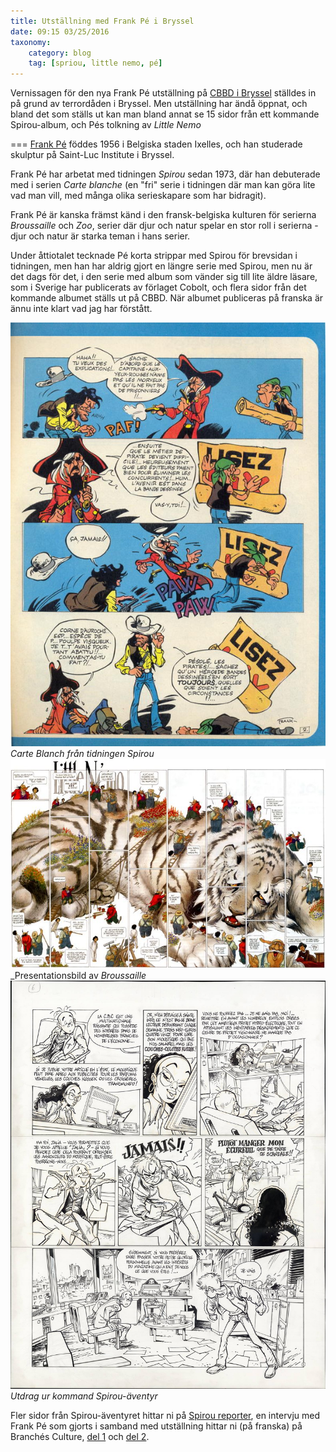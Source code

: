 ```yaml
---
title: Utställning med Frank Pé i Bryssel
date: 09:15 03/25/2016
taxonomy:
    category: blog
    tag: [spriou, little nemo, pé]
---
```

Vernissagen för den nya Frank Pé utställning på [CBBD i Bryssel]() ställdes in på grund av terrordåden i Bryssel. Men utställning har ändå öppnat, och bland det som ställs ut kan man bland annat se 15 sidor från ett kommande Spirou-album, och Pés tolkning av _Little Nemo_ 

===
[Frank Pé](http://www.frankpe.com/) föddes 1956 i Belgiska staden Ixelles, och han studerade skulptur på Saint-Luc Institute i Bryssel.


Frank Pé har arbetat med tidningen _Spirou_ sedan 1973, där han debuterade med i serien _Carte blanche_ (en "fri" serie i tidningen där man kan göra lite vad man vill, med många olika serieskapare som har bidragit). 

Frank Pé är kanska främst känd i den fransk-belgiska kulturen för serierna _Broussaille_	och _Zoo_, serier där djur och natur spelar en stor roll i serierna - djur och natur är starka teman i hans serier.

Under åttiotalet tecknade Pé korta strippar med Spirou för brevsidan i tidningen, men han har aldrig gjort en längre serie med Spirou, men nu är det dags för det, i den serie med album som vänder sig till lite äldre läsare, som i Sverige har publicerats av förlaget Cobolt, och flera sidor från det kommande albumet ställs ut på CBBD. När albumet publiceras på franska är ännu inte klart vad jag har förstått.


![Carte Blanche från Spirou](frank-pe-journal-de-spirou-carte-blanche-2-p-2.jpg)
_Carte Blanch från tidningen Spirou_
![Broussaille](d2fe6236b1812b4a6f9e0d530104e5c9.jpg)
_Presentationsbild av _Broussaille_
![Utdrag](spirou-frank-pe-planche-6.jpg)
_Utdrag ur kommand Spirou-äventyr_

Fler sidor från Spirou-äventyret hittar ni på [Spirou reporter](http://spiroureporter.net/2016/03/24/frank-from-brussels-to-borneo/), en intervju med Frank Pé som gjorts i samband med utställning hittar ni (på franska) på  Branchés Culture, [del 1](http://branchesculture.com/2016/03/21/interview-de-frank-pe-exposition-centre-belge-de-la-bd/) och [del 2](http://branchesculture.com/2016/03/22/interview-de-frank-pe-partie-2-exposition-centre-belge-bd/).